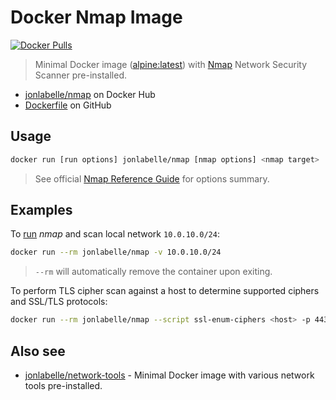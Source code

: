 # Docker Nmap Image

[![Docker Pulls](https://img.shields.io/docker/pulls/jonlabelle/nmap.svg)][dockerhub]

> Minimal Docker image ([alpine:latest](https://hub.docker.com/_/alpine)) with [Nmap](https://nmap.org/) Network Security Scanner pre-installed.

- [jonlabelle/nmap](https://hub.docker.com/r/jonlabelle/nmap) on Docker Hub
- [Dockerfile](https://github.com/jonlabelle/docker-nmap/blob/master/Dockerfile) on GitHub

## Usage

```bash
docker run [run options] jonlabelle/nmap [nmap options] <nmap target>
```

> See official [Nmap Reference Guide](https://nmap.org/book/man-briefoptions.html) for options summary.

## Examples

To [run](https://docs.docker.com/engine/reference/commandline/run/) *nmap* and scan local network `10.0.10.0/24`:

```bash
docker run --rm jonlabelle/nmap -v 10.0.10.0/24
```

> `--rm` will automatically remove the container upon exiting.

To perform TLS cipher scan against a host to determine supported ciphers and SSL/TLS protocols:

```bash
docker run --rm jonlabelle/nmap --script ssl-enum-ciphers <host> -p 443
```

## Also see

- [jonlabelle/network-tools](https://hub.docker.com/r/jonlabelle/network-tools) - Minimal Docker image with various network tools pre-installed.

[dockerhub]: https://hub.docker.com/r/jonlabelle/nmap
